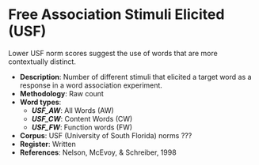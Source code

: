 # Free Association Stimuli Elicited (USF)

Lower USF norm scores suggest the use of words that are more contextually distinct.
- **Description**: Number of different stimuli that elicited a target word as a response in a word association experiment.
- **Methodology**: Raw count
- **Word types**:
    - ***USF_AW***: All Words (AW)
    - ***USF_CW***: Content Words (CW)
    - ***USF_FW***: Function words (FW)
- **Corpus**: USF (University of South Florida) norms ???
- **Register**: Written
- **References**: Nelson, McEvoy, & Schreiber, 1998